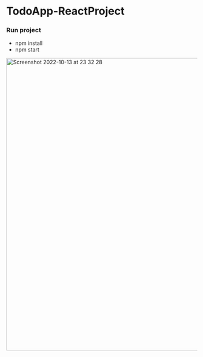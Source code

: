 # TodoApp-ReactProject
### Run project 
- npm install
- npm start

<img width="772" alt="Screenshot 2022-10-13 at 23 32 28" src="https://user-images.githubusercontent.com/109438310/195705678-4b7510c8-65fd-4abb-b96d-fba019fa8630.png">
